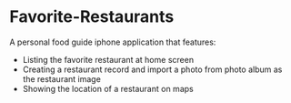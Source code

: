 # Favorite-Restaurants
A personal food guide iphone application that features:
- Listing the favorite restaurant at home screen
- Creating a restaurant record and import a photo from photo album as the restaurant image
- Showing the location of a restaurant on maps


